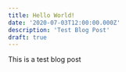 ```yaml
---
title: Hello World!
date: '2020-07-03T12:00:00.000Z'
description: 'Test Blog Post'
draft: true
---
```


This is a test blog post

